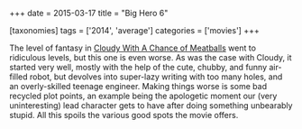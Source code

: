 +++
date = 2015-03-17
title = "Big Hero 6"

[taxonomies]
tags = ['2014', 'average']
categories = ['movies']
+++

The level of fantasy in [Cloudy With A Chance of Meatballs] went to
ridiculous levels, but this one is even worse. As was the case with
Cloudy, it started very well, mostly with the help of the cute, chubby,
and funny air-filled robot, but devolves into super-lazy writing with
too many holes, and an overly-skilled teenage engineer. Making things
worse is some bad recycled plot points, an example being the apologetic
moment our (very uninteresting) lead character gets to have after doing
something unbearably stupid. All this spoils the various good spots the
movie offers.

  [Cloudy With A Chance of Meatballs]: http://movies.tshepang.net/cloudy-with-a-chance-of-meatballs-2009
